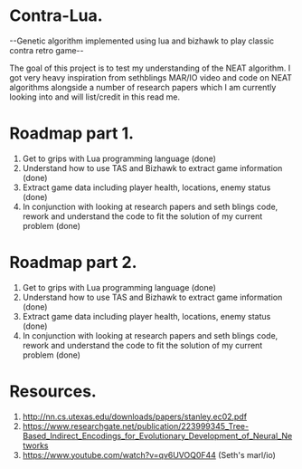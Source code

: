 # Contra-Lua.
--Genetic algorithm implemented using lua and bizhawk to play classic contra retro game--

The goal of this project is to test my understanding of the NEAT algorithm. I got very heavy inspiration from sethblings MAR/IO video and code on NEAT algorithms alongside a
number of research papers which I am currently looking into and will list/credit in this read me.

# Roadmap part 1.

1) Get to grips with Lua programming language (done)
2) Understand how to use TAS and Bizhawk to extract game information (done)
3) Extract game data including player health, locations, enemy status (done)
4) In conjunction with looking at research papers and seth blings code, rework and understand the code to fit the solution of my current problem (done)


# Roadmap part 2.

1) Get to grips with Lua programming language (done)
2) Understand how to use TAS and Bizhawk to extract game information (done)
3) Extract game data including player health, locations, enemy status (done)
4) In conjunction with looking at research papers and seth blings code, rework and understand the code to fit the solution of my current problem (done)



# Resources.
1) http://nn.cs.utexas.edu/downloads/papers/stanley.ec02.pdf
2) https://www.researchgate.net/publication/223999345_Tree-Based_Indirect_Encodings_for_Evolutionary_Development_of_Neural_Networks
3) https://www.youtube.com/watch?v=qv6UVOQ0F44 (Seth's marl/io)

